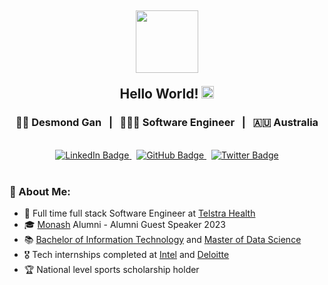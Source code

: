 <div id='header' align='center'>
  <div id='header-content' align='center'>
    <h2><img src='https://media.giphy.com/media/v1.Y2lkPTc5MGI3NjExMzRmMjU4ZmUyY2Q4N2FhYzhjYmZhNjNjZmU5MTg1MDJiYThiNmYyYSZjdD1z/HwBlFQZFcAoUcPHZdX/giphy.gif' width='100' />
      <p>Hello World! <img src="https://media.giphy.com/media/hvRJCLFzcasrR4ia7z/giphy.gif" width='20'/></p>
    </h2>
  </div>
  
  <div id='my-details'>
    <h3>🧑🏻 Desmond Gan &nbsp; | &nbsp; 🧑🏻‍💻 Software Engineer &nbsp; | &nbsp; 🇦🇺 Australia</h3>
  </div>

  <br />
  
  <div id='social-medias'>
    <a href='https://www.linkedin.com/in/tengjie-gan/'>
      <img src='https://img.shields.io/badge/LinkedIn-blue?style=for-the-badge&logo=linkedin&logoColor=white' alt='LinkedIn Badge'/>
    </a>
    &nbsp;
    <a href='https://github.com/tengjiegan'>
      <img src='https://img.shields.io/badge/GitHub-purple?style=for-the-badge&logo=github&logoColor=white' alt='GitHub Badge'/>
    </a>
    &nbsp;
    <a href='https://twitter.com/tengjiegan'>
      <img src='https://img.shields.io/badge/Twitter-blue?style=for-the-badge&logo=twitter&logoColor=white' alt='Twitter Badge'/>
    </a>
  </div>
  
  </br>
  
  <div id='about-me' align='left'>
    <h3>👾 About Me:</h3>
      <ul>
        <li>💼 Full time full stack Software Engineer at <a href='https://www.telstrahealth.com/'>Telstra Health</a></li>
        <li>🎓 <a href='https://www.monash.edu/'>Monash</a> Alumni - Alumni Guest Speaker 2023</li>
        <li>📚 <a href='https://www.monash.edu/study/courses/find-a-course/2023/information-technology-c2000'>Bachelor of Information Technology</a> and <a href='https://www.monash.edu/study/courses/find-a-course/2023/data-science-c6004'>Master of Data Science</a></li>
        <li>🎖 Tech internships completed at <a href='https://www.intel.com/'>Intel</a> and <a href='https://www2.deloitte.com/'>Deloitte</a></li>
        <li>🏆 National level sports scholarship holder</li>
      </ul>
  </div>
  
</div>
